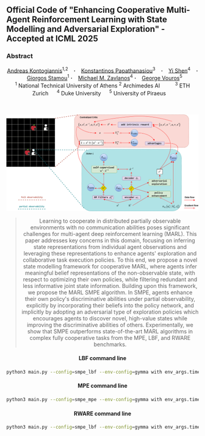 ## Official Code of "Enhancing Cooperative Multi-Agent Reinforcement Learning with State Modelling and Adversarial Exploration" - Accepted at ICML 2025

### Abstract

<div align="center">
  <a href="https://ddaedalus.github.io/=en" target="_blank">Andreas&nbsp;Kontogiannis</a><sup>1,2</sup> &ensp; <b>&middot;</b> &ensp;
  <a href="https://www.linkedin.com/in/konstantinos-papathanasiou-4bbb1b176/?originalSubdomain=gr" target="_blank">Konstantinos&nbsp;Papathanasiou</a><sup>3</sup> &ensp; <b>&middot;</b> &ensp;
  <a href="https://people.duke.edu/~ys267/">Yi&nbsp;Shen</a><sup>4</sup> &ensp; <b>&middot;</b> &ensp;
  <a href="https://scholar.google.nl/citations?hl=en&user=R3y5dxMAAAAJ" target="_blank">Giorgos&nbsp;Stamou</a><sup>1</sup>  <b>&middot;</b> &ensp;
  <a href="https://www.michaelmzavlanos.org/" target="_blank">Michael Μ.&nbsp;Zavlanos</a><sup>4</sup>  <b>&middot;</b> &ensp;
  <a href="https://scholar.google.com/citations?user=PBX9aQUAAAAJ&hl=en" target="_blank">George&nbsp;Vouros</a><sup>5</sup>  <br>
  <sup>1</sup> National Technical University of Athens <sup>2</sup> Archimedes AI &emsp; &emsp; <sup>3</sup> ETH Zurich &emsp; 
  <sup>4</sup> Duke University &emsp; <sup>5</sup> University of Piraeus &emsp; <br> <br> <br> 




![smpe](smpe)

> Learning to cooperate in distributed partially observable environments with no communication abilities poses significant challenges for multi-agent deep reinforcement learning (MARL). 
This paper addresses key concerns in this domain, focusing on inferring state representations from individual agent observations and leveraging these representations to enhance agents' exploration and collaborative task execution policies. To this end, we propose a novel state modelling framework for cooperative MARL, where agents infer meaningful belief representations of the non-observable state, with respect to optimizing their own policies, while filtering redundant and less informative joint state information. Building upon this framework, we propose the MARL SMPE algorithm. In SMPE, agents enhance their own policy's discriminative abilities under partial observability, explicitly by incorporating their beliefs into the policy network, and implicitly by adopting an adversarial type of exploration policies which encourages agents to discover novel, high-value states while improving the discriminative abilities of others. Experimentally, we show that SMPE outperforms state-of-the-art MARL algorithms in complex fully cooperative tasks from the MPE, LBF, and RWARE benchmarks.


#### LBF command line
```bash
python3 main.py --config=smpe_lbf --env-config=gymma with env_args.time_limit=50 env_args.key="Foraging-2s-9x9-3p-2f-coop-v2"
```

#### MPE command line
```bash
python3 main.py --config=smpe_mpe --env-config=gymma with env_args.time_limit=25 env_args.key="mpe:SimpleSpread-v0"
```

#### RWARE command line
```bash
python3 main.py --config=smpe_lbf --env-config=gymma with env_args.time_limit=500 env_args.key="rware:rware-tiny-4ag-hard-v1"
```
